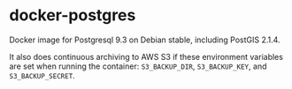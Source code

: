 docker-postgres
===============

Docker image for Postgresql 9.3 on Debian stable, including PostGIS 2.1.4. 

It also does continuous archiving to AWS S3 if these environment variables are set when running the container: `S3_BACKUP_DIR`, `S3_BACKUP_KEY`, and `S3_BACKUP_SECRET`.
